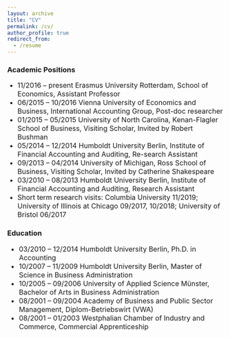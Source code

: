 ```yaml
---
layout: archive
title: "CV"
permalink: /cv/
author_profile: true
redirect_from:
  - /resume
---
```


<h3>Academic Positions </h3>

<font size="3"> <ul>
  <li>11/2016 – present     Erasmus University Rotterdam, School of Economics, Assistant Professor   </li>  
  <li>06/2015 – 10/2016     Vienna University of Economics and Business, International Accounting Group, Post-doc researcher  </li> 
  <li>01/2015 – 05/2015     University of North Carolina, Kenan-Flagler School of Business, Visiting Scholar, Invited by Robert Bushman  </li> 
  <li>05/2014 – 12/2014     Humboldt University Berlin, Institute of Financial Accounting and Auditing, Re-search Assistant  </li> 
  <li>09/2013 – 04/2014     University of Michigan, Ross School of Business, Visiting Scholar, Invited by Catherine Shakespeare   </li> 
  <li>03/2010 – 08/2013     Humboldt University Berlin, Institute of Financial Accounting and Auditing, Research Assistant  </li> 
  <li>Short term research visits: Columbia University 11/2019; University of Illinois at Chicago 09/2017, 10/2018; University of Bristol 06/2017  </li> 
</ul> </font> 

<h3>Education</h3>
<font size="3"> <ul>
  <li>03/2010 – 12/2014     Humboldt University Berlin, Ph.D. in Accounting</li>  
  <li>10/2007 – 11/2009     Humboldt University Berlin, Master of Science in Business Administration</li>  
  <li>10/2005 – 09/2006     University of Applied Science Münster, Bachelor of Arts in Business Administration </li>  
  <li>08/2001 – 09/2004     Academy of Business and Public Sector Management, Diplom-Betriebswirt (VWA)  </li>  
  <li>08/2001 – 01/2003     Westphalian Chamber of Industry and Commerce, Commercial Apprenticeship </li>  
</ul> </font> 

